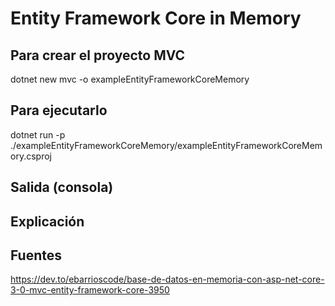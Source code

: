 # Entity Framework Core in Memory

## Para crear el proyecto MVC

dotnet new mvc -o exampleEntityFrameworkCoreMemory

## Para ejecutarlo

dotnet run -p ./exampleEntityFrameworkCoreMemory/exampleEntityFrameworkCoreMemory.csproj

## Salida (consola)

## Explicación

## Fuentes

https://dev.to/ebarrioscode/base-de-datos-en-memoria-con-asp-net-core-3-0-mvc-entity-framework-core-3950

